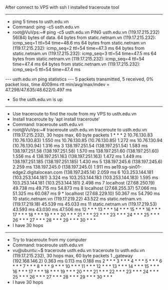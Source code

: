 After connect to VPS with ssh
I installed traceroute tool

-----
- ping 5 times to usth.edu.vn
- Command: ping -c5 usth.edu.vn
- root@VuVps:~# ping -c5 usth.edu.vn
PING usth.edu.vn (119.17.215.232) 56(84) bytes of data.
64 bytes from static.netnam.vn (119.17.215.232): icmp_seq=1 ttl=54 time=48.6 ms
64 bytes from static.netnam.vn (119.17.215.232): icmp_seq=2 ttl=54 time=47.3 ms
64 bytes from static.netnam.vn (119.17.215.232): icmp_seq=3 ttl=54 time=47.5 ms
64 bytes from static.netnam.vn (119.17.215.232): icmp_seq=4 ttl=54 time=47.4 ms
64 bytes from static.netnam.vn (119.17.215.232): icmp_seq=5 ttl=54 time=47.4 ms

--- usth.edu.vn ping statistics ---
5 packets transmitted, 5 received, 0% packet loss, time 4009ms
rtt min/avg/max/mdev = 47.298/47.635/48.622/0.497 ms
- So the usth.edu.vn is up 

-----
- Use traceroute to find the route from my VPS to usth.edu.vn
- Install traceroute by 'apt install traceroute'
- Command: traceroute usth.edu.vn
- root@VuVps:~# traceroute usth.edu.vn
traceroute to usth.edu.vn (119.17.215.232), 30 hops max, 60 byte packets
 1  * * *
 2  10.76.130.83 (10.76.130.83)  1.550 ms 10.76.130.85 (10.76.130.85)  1.272 ms 10.76.130.94 (10.76.130.94)  1.316 ms
 3  138.197.251.54 (138.197.251.54)  1.583 ms 138.197.251.58 (138.197.251.58)  1.570 ms 138.197.251.60 (138.197.251.60)  1.556 ms
 4  138.197.251.163 (138.197.251.163)  1.472 ms  1.449 ms 138.197.251.185 (138.197.251.185)  1.430 ms
 5  138.197.245.6 (138.197.245.6)  2.259 ms 138.197.245.0 (138.197.245.0)  1.911 ms ae19.sg-sin01-edge2.digitalocean.com (138.197.245.14)  2.059 ms
 6  103.253.144.181 (103.253.144.181)  3.324 ms 103.253.144.183 (103.253.144.183)  1.595 ms 103.253.144.181 (103.253.144.181)  2.498 ms
 7  localhost (27.68.250.19)  49.738 ms  49.715 ms  54.873 ms
 8  localhost (27.68.255.37)  57.066 ms  51.325 ms  60.087 ms
 9  * localhost (27.68.229.10)  50.367 ms  54.790 ms
10  static.netnam.vn (119.17.219.22)  43.522 ms static.netnam.vn (119.17.219.18)  45.539 ms  45.033 ms
11  static.netnam.vn (119.17.219.53)  43.593 ms  43.030 ms  47.506 ms
12  * * *
13  * * *
14  * * *
15  * * *
16  * * *
17  * * *
18  * * *
19  * * *
20  * * *
21  * * *
22  * * *
23  * * *
24  * * *
25  * * *
26  * * *
27  * * *
28  * * *
29  * * *
30  * * *
- I have 30 hops

-----
- Try to traceroute from my computer
- Command: traceroute usth.edu.vn
- vu@ubuntu:~$ traceroute usth.edu.vn
traceroute to usth.edu.vn (119.17.215.232), 30 hops max, 60 byte packets
 1  _gateway (192.168.146.2)  0.363 ms  0.113 ms  0.188 ms
 2  * * *
 3  * * *
 4  * * *
 5  * * *
 6  * * *
 7  * * *
 8  * * *
 9  * * *
10  * * *
11  * * *
12  * * *
13  * * *
14  * * *
15  * * *
16  * * *
17  * * *
18  * * *
19  * * *
20  * * *
21  * * *
22  * * *
23  * * *
24  * * *
25  * * *
26  * * *
27  * * *
28  * * *
29  * * *
30  * * *
- I have 30 hops
